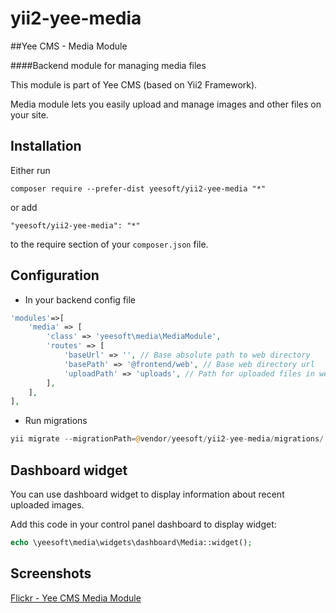 # yii2-yee-media

##Yee CMS - Media Module

####Backend module for managing media files 

This module is part of Yee CMS (based on Yii2 Framework).

Media module lets you easily upload and manage images and other files on your site. 

Installation
------------

Either run

```
composer require --prefer-dist yeesoft/yii2-yee-media "*"
```

or add

```
"yeesoft/yii2-yee-media": "*"
```

to the require section of your `composer.json` file.

Configuration
------
- In your backend config file

```php
'modules'=>[
    'media' => [
        'class' => 'yeesoft\media\MediaModule',
        'routes' => [
            'baseUrl' => '', // Base absolute path to web directory
            'basePath' => '@frontend/web', // Base web directory url
            'uploadPath' => 'uploads', // Path for uploaded files in web directory
        ],
    ],
],
```

- Run migrations

```php
yii migrate --migrationPath=@vendor/yeesoft/yii2-yee-media/migrations/
```

Dashboard widget
-------  

You can use dashboard widget to display information about recent uploaded images.

Add this code in your control panel dashboard to display widget:
```php
echo \yeesoft\media\widgets\dashboard\Media::widget();
```

Screenshots
-------  

[Flickr - Yee CMS Media Module](https://www.flickr.com/photos/134050409@N07/sets/72157656737020391)
